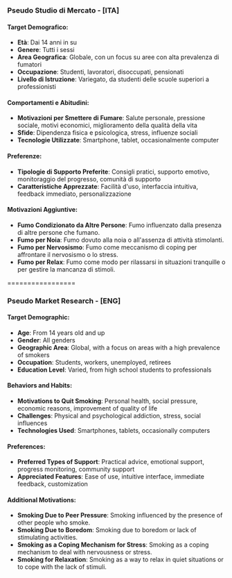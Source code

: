 ### Pseudo Studio di Mercato - [ITA]

#### Target Demografico:
- **Età**: Dai 14 anni in su
- **Genere**: Tutti i sessi
- **Area Geografica**: Globale, con un focus su aree con alta prevalenza di fumatori
- **Occupazione**: Studenti, lavoratori, disoccupati, pensionati
- **Livello di Istruzione**: Variegato, da studenti delle scuole superiori a professionisti

#### Comportamenti e Abitudini:
- **Motivazioni per Smettere di Fumare**: Salute personale, pressione sociale, motivi economici, miglioramento della qualità della vita
- **Sfide**: Dipendenza fisica e psicologica, stress, influenze sociali
- **Tecnologie Utilizzate**: Smartphone, tablet, occasionalmente computer

#### Preferenze:
- **Tipologie di Supporto Preferite**: Consigli pratici, supporto emotivo, monitoraggio del progresso, comunità di supporto
- **Caratteristiche Apprezzate**: Facilità d'uso, interfaccia intuitiva, feedback immediato, personalizzazione

#### Motivazioni Aggiuntive:
- **Fumo Condizionato da Altre Persone**: Fumo influenzato dalla presenza di altre persone che fumano.
- **Fumo per Noia**: Fumo dovuto alla noia o all'assenza di attività stimolanti.
- **Fumo per Nervosismo**: Fumo come meccanismo di coping per affrontare il nervosismo o lo stress.
- **Fumo per Relax**: Fumo come modo per rilassarsi in situazioni tranquille o per gestire la mancanza di stimoli.

=================

### Pseudo Market Research - [ENG]

#### Target Demographic:
- **Age**: From 14 years old and up
- **Gender**: All genders
- **Geographic Area**: Global, with a focus on areas with a high prevalence of smokers
- **Occupation**: Students, workers, unemployed, retirees
- **Education Level**: Varied, from high school students to professionals

#### Behaviors and Habits:
- **Motivations to Quit Smoking**: Personal health, social pressure, economic reasons, improvement of quality of life
- **Challenges**: Physical and psychological addiction, stress, social influences
- **Technologies Used**: Smartphones, tablets, occasionally computers

#### Preferences:
- **Preferred Types of Support**: Practical advice, emotional support, progress monitoring, community support
- **Appreciated Features**: Ease of use, intuitive interface, immediate feedback, customization

#### Additional Motivations:
- **Smoking Due to Peer Pressure**: Smoking influenced by the presence of other people who smoke.
- **Smoking Due to Boredom**: Smoking due to boredom or lack of stimulating activities.
- **Smoking as a Coping Mechanism for Stress**: Smoking as a coping mechanism to deal with nervousness or stress.
- **Smoking for Relaxation**: Smoking as a way to relax in quiet situations or to cope with the lack of stimuli.
